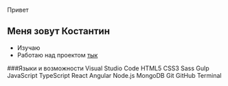 

Привет
## Меня зовут Костантин

- Изучаю 
- Работаю над проектом [тык][social]

###Языки и возможности
Visual Studio Code
HTML5
CSS3
Sass
Gulp
JavaScript
TypeScript
React
Angular
Node.js
MongoDB
Git
GitHub
Terminal

[social]:vk.com
